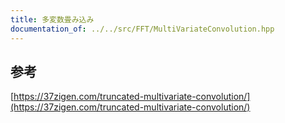 ```yaml
---
title: 多変数畳み込み
documentation_of: ../../src/FFT/MultiVariateConvolution.hpp
---
```

## 参考
[https://37zigen.com/truncated-multivariate-convolution/](https://37zigen.com/truncated-multivariate-convolution/)